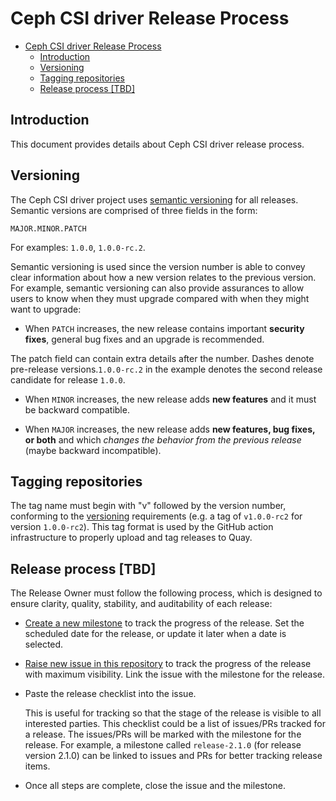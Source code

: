 # Ceph CSI driver Release Process

- [Ceph CSI driver Release Process](#ceph-csi-driver-release-process)
  - [Introduction](#introduction)
  - [Versioning](#versioning)
  - [Tagging repositories](#tagging-repositories)
  - [Release process [TBD]](#release-process-tbd)

## Introduction

This document provides details about Ceph CSI driver release process.

## Versioning

The Ceph CSI driver project uses
[semantic versioning](http://semver.org/)
for all releases.
Semantic versions are comprised of three
fields in the form:

```MAJOR.MINOR.PATCH```

For examples: `1.0.0`, `1.0.0-rc.2`.

Semantic versioning is used since the version
number is able to convey clear information about
how a new version relates to the previous version.
For example, semantic versioning can also provide
assurances to allow users to know when they must
upgrade compared with when they might want to upgrade:

- When `PATCH` increases, the new release contains important **security fixes**,
general bug fixes  and an upgrade is recommended.

 The patch field can contain extra details after the number.
 Dashes denote pre-release versions.`1.0.0-rc.2` in the example
 denotes the second release candidate for release `1.0.0`.

- When `MINOR` increases, the new release adds **new features**
and it must be backward compatible.

- When `MAJOR` increases, the new release adds **new features,
  bug fixes, or both** and which *changes the behavior from
  the previous release* (maybe backward incompatible).

## Tagging repositories

The tag name must begin with "v" followed by the version number, conforming to
the [versioning](#versioning) requirements (e.g. a tag of `v1.0.0-rc2` for
version `1.0.0-rc2`). This tag format is used by the GitHub action
infrastructure to properly upload and tag releases to Quay.

## Release process [TBD]

The Release Owner must follow the following process, which is
designed to ensure clarity, quality, stability, and auditability
of each release:

- [Create a new milestone](https://github.com/ceph/ceph-csi/milestones/new) to
  track the progress of the release. Set the scheduled date for the release, or
  update it later when a date is selected.

- [Raise new issue in this
  repository](https://github.com/ceph/ceph-csi/issues/new) to track the
  progress of the release with maximum visibility. Link the issue with the
  milestone for the release.

- Paste the release checklist into the issue.

  This is useful for tracking so that the stage of the release is visible to
  all interested parties. This checklist could be a list of issues/PRs tracked
  for a release. The issues/PRs will be marked with the milestone for the
  release. For example, a milestone called `release-2.1.0` (for release version
  2.1.0) can be linked to issues and PRs for better tracking release items.

- Once all steps are complete, close the issue and the milestone.

